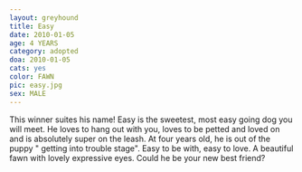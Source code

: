 ```yaml
---
layout: greyhound
title: Easy
date: 2010-01-05
age: 4 YEARS
category: adopted
doa: 2010-01-05
cats: yes
color: FAWN
pic: easy.jpg
sex: MALE
---
```


This winner suites his name! Easy is the sweetest, most easy going dog you will meet. He loves to hang out with you,
loves to be petted and loved on and is absolutely super on the leash. At four years old, he is out of the puppy "
getting into trouble stage".  Easy to be with, easy to love. A beautiful fawn with lovely expressive eyes. Could he be
your new best friend?
